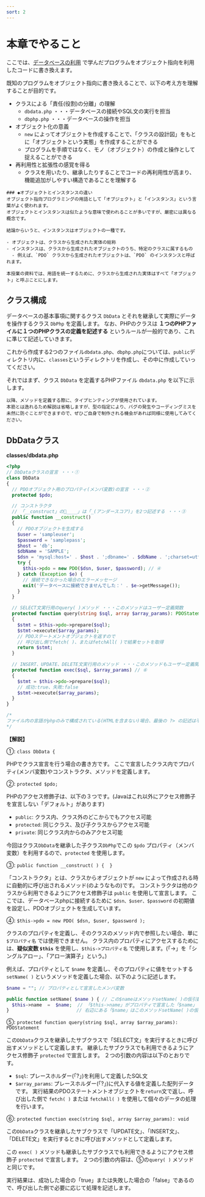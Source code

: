 ```yaml
---
sort: 2
---
```


# 本章でやること

ここでは、[データベースの利用](https://2025web1.github.io/07-database/) で学んだプログラムをオブジェクト指向を利用したコードに書き換えます。

既知のプログラムをオブジェクト指向に書き換えることで、以下の考え方を理解することが目的です。

- クラスによる「責任(役割)の分離」の理解
  - `dbdata.php` ・・・データベースの接続やSQL文の実行を担当
  - `dbphp.php` ・・・データベースの操作を担当
- オブジェクト化の意義
  - `new` によってオブジェクトを作成することで、「クラスの設計図」をもとに「オブジェクトという実態」を作成することができる
  - プログラムを手順ではなく、モノ（オブジェクト）の作成と操作として捉えることができる
- 再利用性と拡張性の感覚を得る
  - クラスを用いたり、継承したりすることでコードの再利用性が高まり、機能追加がしやすい構造であることを理解する

```tip
### ◆オブジェクトとインスタンスの違い
オブジェクト指向プログラミングの用語として「オブジェクト」と「インスタンス」という言葉がよく使われます。
オブジェクトとインスタンスは似たような意味で使われることが多いですが、厳密には異なる概念です。

結論からいうと、インスタンスはオブジェクトの一種です。

- オブジェクトは、クラスから生成された実体の総称
- インスタンスは、クラスから生成されたオブジェクトのうち、特定のクラスに属するもの
  - 例えば、`PDO` クラスから生成されたオブジェクトは、`PDO` のインスタンスと呼ばれます。

本授業の資料では、用語を統一するために、クラスから生成された実体はすべて「オブジェクト」と呼ぶことにします。
```
  
## クラス構成

データベースの基本事項に関するクラス `DbData` とそれを継承して実際にデータを操作するクラス `DbPhp` を定義します。
なお、PHPのクラスは **１つのPHPファイルに１つのPHPクラスの定義を記述する** というルールが一般的であり、これに準じて記述していきます。

これから作成する2つのファイル`dbdata.php`、`dbphp.php`については、`public`ディレクトリ内に、`classes`というディレクトリを作成し、その中に作成していってください。

それではまず、クラス `DbData` を定義するPHPファイル `dbdata.php` を以下に示します。

```tip
以降、メソッドを定義する際に、タイプヒンティングが使用されています。
本筋とは逸れるため解説は省略しますが、型の指定により、バグの発生やコーディングミスを未然に防ぐことができますので、ぜひご自身で制作される機会があれば同様に使用してみてください。
```

## DbDataクラス

**classes/dbdata.php**

```php
<?php
// DbDataクラスの宣言 ・・・①
class DbData
{
  // PDOオブジェクト用のプロパティ(メンバ変数)の宣言 ・・・②
  protected $pdo;

  // コンストラクタ
  // 「__construct」の「̲̲__」は「_(アンダースコア)」を2つ記述する ・・・③
  public function __construct()
  {
    // PDOオブジェクトを生成する
    $user = 'sampleuser';
    $password = 'samplepass';
    $host = 'db';
    $dbName = 'SAMPLE';
    $dsn = 'mysql:host=' . $host . ';dbname=' . $dbName . ';charset=utf8';
    try {
      $this->pdo = new PDO($dsn, $user, $password); // ④
    } catch (Exception $e) {
      // 接続できなかった場合のエラーメッセージ
      exit('データベースに接続できませんでした：' . $e->getMessage());
    }
  }

  // SELECT文実行用のquery( )メソッド ・・・このメソッドはユーザー定義関数
  protected function query(string $sql, array $array_params): PDOStatement // ⑤
  {
    $stmt = $this->pdo->prepare($sql);
    $stmt->execute($array_params);
    // PDOステートメントオブジェクトを返すので
    // 呼び出し側でfetch( )、またはfetchAll( )で結果セットを取得
    return $stmt;
  }

  // INSERT、UPDATE、DELETE文実行用のメソッド ・・・このメソッドもユーザー定義関数
  protected function exec($sql, $array_params) // ⑥
  {
    $stmt = $this->pdo->prepare($sql);
    // 成功:true、失敗:false
    $stmt->execute($array_params);
  }
}

/*
ファイル内の言語がphpのみで構成されている(HTMLを含まない)場合、最後の ?> の記述は不要です。
*/
```

**【解説】**

①: `class DbData {`

PHPでクラス宣言を行う場合の書き方です。
ここで宣言したクラス内でプロパティ(メンバ変数)やコンストラクタ、メソッドを定義します。

②: `protected $pdo;`

PHPのアクセス修飾子は、以下の３つです。(Javaはこれ以外にアクセス修飾子を宣言しない「デフォルト」があります)

- `public`: クラス内、クラス外のどこからでもアクセス可能
- `protected`: 同じクラス、及び子クラスからアクセス可能
- `private`: 同じクラス内からのみアクセス可能

今回はクラス`DbData`を継承した子クラス`DbPhp`でこの `$pdo` プロパティ（メンバ変数）を利用するので、`protected` を使用します。

③: `public function __construct( ) {  }`

「コンストラクタ」とは、クラスからオブジェクトが `new` によって作成される時に自動的に呼び出されるメソッド(のようなもの)です。
コンストラクタは他のクラスから利用できるようにアクセス修飾子は `public` を使用して宣言します。
ここでは、データベースphpに接続するために `$dsn、$user、$password` の初期値を設定し、PDOオブジェクトを生成しています。

④: `$this->pdo = new PDO( $dsn, $user, $password );`

クラスのプロパティを定義し、そのクラスのメソッド内で参照したい場合、単に `$プロパティ名` では使用できません。
クラス内のプロパティにアクセスするためには、**疑似変数 `$this`** を使用し、`$this->プロパティ名` で使用します。(「->」を「シングルアロー」、「アロー演算子」という。)

例えば、プロパティとして `$name` を定義し、そのプロパティに値をセットする `setName( )` というメソッドを定義した場合、以下のように記述します。

```php
$name = ""; // プロパティとして宣言したメンバ変数

public function setName( $name ) { // この$nameはメソッドsetName( )の仮引数
  $this->name  =  $name;  // 「$this->name」がプロパティで宣言した「$name」 
} 　                      // 右辺にある「$name」はこのメソッドsetName( )の仮引数
```

⑤: `protected function query(string $sql, array $array_params): PDOStatement`

この`DbData`クラスを継承したサブクラスで「SELECT文」を実行するときに呼び出すメソッドとして定義します。
継承したサブクラスでも利用できるようにアクセス修飾子 `protected` で宣言します。
２つの引数の内容は以下のとおりです。

- `$sql`: プレースホルダー(「?」)を利用して定義したSQL文
- `$array_params`: プレースホルダー(「?」)に代入する値を定義した配列データです。
実行結果のPDOステートメントオブジェクトを`return`文で返し、呼び出した側で `fetch( )` または `fetchAll( )` を使用して個々のデータの処理を行います。

⑥: `protected function exec(string $sql, array $array_params): void`

この`DbData`クラスを継承したサブクラスで「UPDATE文」、「INSERT文」、「DELETE文」を実行するときに呼び出すメソッドとして定義します。

この `exec( )` メソッドも継承したサブクラスでも利用できるようにアクセス修飾子 `protected` で宣言します。
２つの引数の内容は、⑤の`query( )` メソッドと同じです。

実行結果は、成功した場合の「true」または失敗した場合の「false」であるので、呼び出した側で必要に応じて処理を記述します。
